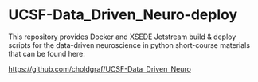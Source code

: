 # UCSF-Data_Driven_Neuro-deploy

This repository provides Docker and XSEDE Jetstream build & deploy scripts for
the data-driven neuroscience in python short-course materials that can be found
here:

https://github.com/choldgraf/UCSF-Data_Driven_Neuro
